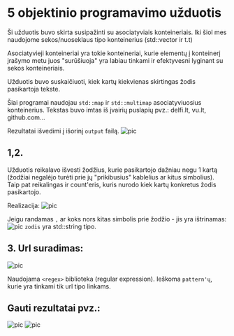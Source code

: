 # 5 objektinio programavimo užduotis


Ši užduotis buvo skirta susipažinti su asociatyviais konteineriais. Iki šiol mes naudojome sekos/nuoseklaus tipo konteinerius (std::vector ir t.t)

Asociatyvieji konteineriai yra tokie konteineriai, kurie elementų į konteinerį įrašymo metu juos "surūšiuoja" yra labiau tinkami ir efektyvesni lyginant su sekos konteineriais.

Užduotis buvo suskaičiuoti, kiek kartų kiekvienas skirtingas žodis pasikartoja tekste.

Šiai programai naudojau `std::map` ir `std::multimap` asociatyviuosius konteinerius.
Tekstas buvo imtas iš įvairių puslapių pvz.: delfi.lt, vu.lt, github.com...

Rezultatai išvedimi į išorinį `output` failą.
![pic](https://imgur.com/9kOHw08.png)

## 1,2.
Užduotis reikalavo išvesti žodžius, kurie pasikartojo dažniau negu 1 kartą (žodžiai negalėjo turėti prie jų "prikibusius" kablelius ar kitus simbolius).
Taip pat reikalingas ir count'eris, kuris nurodo kiek kartų konkretus žodis pasikartojo.

Realizacija:
![pic](https://imgur.com/Ye7j0zv.png)

Jeigu randamas `,` ar koks nors kitas simbolis prie žodžio - jis yra ištrinamas:
![pic](https://imgur.com/JH6nFnc.png)
`zodis` yra std::string tipo.



## 3. Url suradimas:
![pic](https://imgur.com/bPlP26K.png)

Naudojama `<regex>` biblioteka (regular expression).
Ieškoma `pattern'ų`, kurie yra tinkami tik url tipo linkams.

## Gauti rezultatai pvz.:
![pic](https://imgur.com/mK8UgKc.png)
![pic](https://imgur.com/wORdu7q.png)


